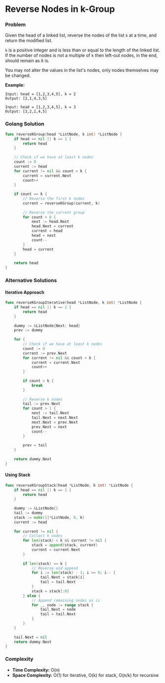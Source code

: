# Reverse Nodes in k-Group

### Problem
Given the head of a linked list, reverse the nodes of the list `k` at a time, and return the modified list.

`k` is a positive integer and is less than or equal to the length of the linked list. If the number of nodes is not a multiple of `k` then left-out nodes, in the end, should remain as it is.

You may not alter the values in the list's nodes, only nodes themselves may be changed.

**Example:**
```
Input: head = [1,2,3,4,5], k = 2
Output: [2,1,4,3,5]

Input: head = [1,2,3,4,5], k = 3
Output: [3,2,1,4,5]
```

### Golang Solution

```go
func reverseKGroup(head *ListNode, k int) *ListNode {
    if head == nil || k == 1 {
        return head
    }
    
    // Check if we have at least k nodes
    count := 0
    current := head
    for current != nil && count < k {
        current = current.Next
        count++
    }
    
    if count == k {
        // Reverse the first k nodes
        current = reverseKGroup(current, k)
        
        // Reverse the current group
        for count > 0 {
            next := head.Next
            head.Next = current
            current = head
            head = next
            count--
        }
        head = current
    }
    
    return head
}
```

### Alternative Solutions

#### **Iterative Approach**
```go
func reverseKGroupIterative(head *ListNode, k int) *ListNode {
    if head == nil || k == 1 {
        return head
    }
    
    dummy := &ListNode{Next: head}
    prev := dummy
    
    for {
        // Check if we have at least k nodes
        count := 0
        current := prev.Next
        for current != nil && count < k {
            current = current.Next
            count++
        }
        
        if count < k {
            break
        }
        
        // Reverse k nodes
        tail := prev.Next
        for count > 1 {
            next := tail.Next
            tail.Next = next.Next
            next.Next = prev.Next
            prev.Next = next
            count--
        }
        
        prev = tail
    }
    
    return dummy.Next
}
```

#### **Using Stack**
```go
func reverseKGroupStack(head *ListNode, k int) *ListNode {
    if head == nil || k == 1 {
        return head
    }
    
    dummy := &ListNode{}
    tail := dummy
    stack := make([]*ListNode, 0, k)
    current := head
    
    for current != nil {
        // Collect k nodes
        for len(stack) < k && current != nil {
            stack = append(stack, current)
            current = current.Next
        }
        
        if len(stack) == k {
            // Reverse and append
            for i := len(stack) - 1; i >= 0; i-- {
                tail.Next = stack[i]
                tail = tail.Next
            }
            stack = stack[:0]
        } else {
            // Append remaining nodes as is
            for _, node := range stack {
                tail.Next = node
                tail = tail.Next
            }
        }
    }
    
    tail.Next = nil
    return dummy.Next
}
```

### Complexity
- **Time Complexity:** O(n)
- **Space Complexity:** O(1) for iterative, O(k) for stack, O(n/k) for recursive
